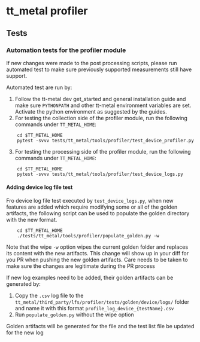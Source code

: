 # tt_metal profiler

## Tests

### Automation tests for the profiler module

If new changes were made to the post processing scripts, please run automated test to make sure previously supported
measurements still have support.

Automated test are run by:

1. Follow the tt-metal dev get_started and general installation guide and make sure `PYTHONPATH`
   and other tt-metal environment variables are set. Activate the python environment as suggested by the guides.
2. For testing the collection side of the profiler module, run the following commands under `TT_METAL_HOME`:

```
    cd $TT_METAL_HOME
    pytest -svvv tests/tt_metal/tools/profiler/test_device_profiler.py
```

3. For testing the processing side of the profiler module, run the following commands under `TT_METAL_HOME`:

```
    cd $TT_METAL_HOME
    pytest -svvv tests/tt_metal/tools/profiler/test_device_logs.py
```

#### Adding device log file test

Fro device log file test executed by `test_device_logs.py`, when new features are added which require
modifying some or all of the golden artifacts, the following script can be used to populate the golden directory with the new format.

```
    cd $TT_METAL_HOME
    ./tests/tt_metal/tools/profiler/populate_golden.py -w
```

Note that the wipe `-w` option wipes the current golden folder and replaces its content with the new artifacts. This change will
show up in your diff for you PR when pushing the new golden artifacts. Care needs to be taken to make sure the changes are legitimate during the PR process

If new log examples need to be added, their golden artifacts can be generated by:

1. Copy the `.csv` log file to the `tt_metal/third_party/lfs/profiler/tests/golden/device/logs/` folder and name it with this format `profile_log_device_{testName}.csv`
2. Run `populate_golden.py` without the wipe option

Golden artifacts will be generated for the file and the test list file be updated for the new log
